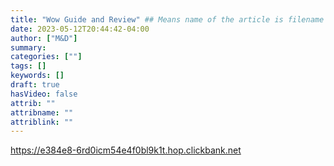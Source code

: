 ```yaml
---
title: "Wow Guide and Review" ## Means name of the article is filename
date: 2023-05-12T20:44:42-04:00
author: ["M&D"]
summary:
categories: [""]
tags: []
keywords: []
draft: true
hasVideo: false
attrib: ""
attribname: ""
attriblink: ""
---
```


https://e384e8-6rd0icm54e4f0bl9k1t.hop.clickbank.net
